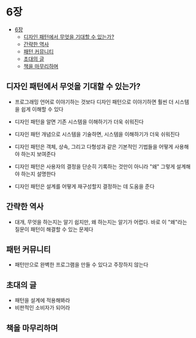 # 6장

- [6장](#6)
    - [디자인 패턴에서 무엇을 기대할 수 있는가?](#-----)
    - [간략한 역사](#-)
    - [패턴 커뮤니티](#-)
    - [초대의 글](#-)
    - [책을 마무리하며](#-)

## 디자인 패턴에서 무엇을 기대할 수 있는가?

- 프로그래밍 언어로 이야기하는 것보다 디자인 패턴으로 이야기하면 훨씬 더 시스템을 쉽게 이해할 수 있다


- 디자인 패턴을 알면 기존 시스템을 이해하기가 더욱 쉬워진다
- 디자인 패턴 개념으로 시스템을 기술하면, 시스템을 이해하기가 더욱 쉬워진다


- 디자인 패턴은 객체, 상속, 그리고 다형성과 같은 기본적인 기법들을 어떻게 사용해야 하는지 보여준다
- 디자인 패턴은 사용자의 결정을 단순히 기록하는 것만이 아니라 "왜" 그렇게 설계해야 하는지 설명한다


- 디자인 패턴은 설계를 어떻게 재구성할지 결정하는 데 도움을 준다

## 간략한 역사

- 대개, 무엇을 하는지는 알기 쉽지만, 왜 하는지는 알기가 어렵다. 바로 이 "왜"라는 질문이 패턴이 해결할 수 있는 문제다

## 패턴 커뮤니티

- 패턴만으로 완벽한 프로그램을 만들 수 있다고 주장하지 않는다

## 초대의 글

- 패턴을 설계에 적용해봐라
- 비판적인 소비자가 되어라

## 책을 마무리하며

